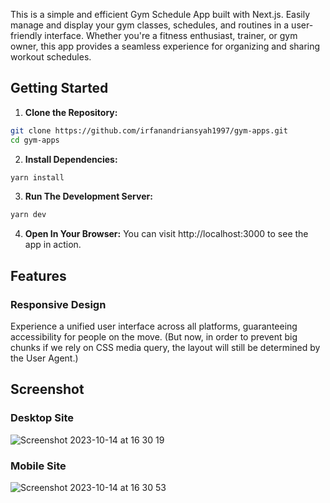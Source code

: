This is a simple and efficient Gym Schedule App built with Next.js. Easily manage and display your gym classes, schedules, and routines in a user-friendly interface. Whether you're a fitness enthusiast, trainer, or gym owner, this app provides a seamless experience for organizing and sharing workout schedules.

## Getting Started
1. **Clone the Repository:**
```bash
git clone https://github.com/irfanandriansyah1997/gym-apps.git
cd gym-apps
```
2. **Install Dependencies:**
```bash
yarn install
```
3. **Run The Development Server:**
```bash
yarn dev
```

4. **Open In Your Browser:**
You can visit http://localhost:3000 to see the app in action.


## Features
### Responsive Design
Experience a unified user interface across all platforms, guaranteeing accessibility for people on the move. (But now, in order to prevent big chunks if we rely on CSS media query, the layout will still be determined by the User Agent.)

## Screenshot
### Desktop Site
![Screenshot 2023-10-14 at 16 30 19](https://github.com/irfanandriansyah1997/gym-apps/assets/20946937/1d9641c5-fe0a-4467-b1a3-73072b4b0963)

### Mobile Site
![Screenshot 2023-10-14 at 16 30 53](https://github.com/irfanandriansyah1997/gym-apps/assets/20946937/2f631ffb-af6d-47a6-ac2c-ca2d7b72ecc6)
